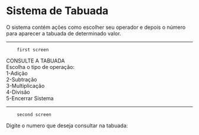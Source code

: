 # Sistema de Tabuada

O sistema contém ações como escolher seu operador e depois o número
para aparecer a tabuada de determinado valor. <br>

_____________________________________

        first screen 
  CONSULTE A TABUADA  <br>
 Escolha o tipo de operação: <br>
   1-Adição <br>
   2-Subtração <br>
   3-Multiplicação <br>
   4-Divisão <br>
   5-Encerrar Sistema <br>

______________________________________
        second screen 

Digite o numero que deseja consultar na tabuada:  
